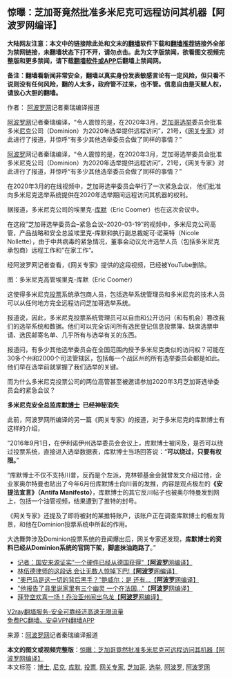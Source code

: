  <h2>惊曝：芝加哥竟然批准多米尼克可远程访问其机器【阿波罗网编译】</h2> <p class="notice"><b>大陆网友注意：本文中的链接除此处和文末的<a href="https://github.com/bannedbook/fanqiang" >翻墙</a>软件下载和<a href="https://github.com/killgcd/justmysocks/blob/master/README.md">翻墙推荐</a>链接外全部为禁网链接，未翻墙状态下打不开，请勿点击。此为文字版禁闻，欲看图文视频完整版和更多禁闻，请下载<a href="https://github.com/bannedbook/fanqiang">翻墙软件或APP</a>后翻墙上禁闻网。</p><p>备注：翻墙看新闻非常安全，翻墙以真实身份发表敏感言论有一定风险，但只看不说则没有任何风险，翻的人太多，政府管不过来，也不管。信息自由是天赋人权，请放心大胆的翻墙。</b></p>  <div class="entry"> <p>作者： <span class='wp_keywordlink_affiliate'><a href="https://www.aboluowang.com/" title="阿波罗网" target="_blank">阿波罗网</a></span>记者秦瑞编译报道</p> <p id="summary"><a href="https://www.bannedbook.org/bnews/tag/%e9%98%bf%e6%b3%a2%e7%bd%97%e7%bd%91/" class="st_tag internal_tag" rel="tag" title="标签 阿波罗网 下的日志">阿波罗网</a>记者秦瑞编译，“令人震惊的是，在2020年3月，<a href="https://www.bannedbook.org/bnews/tag/%e8%8a%9d%e5%8a%a0%e5%93%a5/" class="st_tag internal_tag" rel="tag" title="标签 芝加哥 下的日志">芝加哥</a><a href="https://www.bannedbook.org/bnews/tag/%e9%80%89%e4%b8%be/" class="st_tag internal_tag" rel="tag" title="标签 选举 下的日志">选举</a>委员会批准多米<a href="https://www.bannedbook.org/bnews/tag/%E5%B0%BC%E5%85%8B/" class="st_tag internal_tag" rel="tag" title="标签 尼克 下的日志">尼克</a>公司（Dominion）为2020年选举提供远程访问”，21号，《<a href="https://www.bannedbook.org/bnews/tag/%e7%bd%91%e5%85%b3%e4%b8%93%e5%ae%b6/" class="st_tag internal_tag" rel="tag" title="标签 网关专家 下的日志">网关专家</a>》对此进行了报道，并惊呼“有多少其他选举委员会做了同样的事情？”</p> <p><a href="https://www.bannedbook.org/bnews/tag/%E9%98%BF%E6%B3%A2%E7%BD%97/" class="st_tag internal_tag" rel="tag" title="标签 阿波罗 下的日志">阿波罗</a>网记者秦瑞编译，“令人震惊的是，在2020年3月，芝加哥选举委员会批准多米尼克公司（Dominion）为2020年选举提供远程访问”，21号，《网关专家》对此进行了报道，并惊呼“有多少其他选举委员会做了同样的事情？”</p> <p></p> <p>在2020年3月的在线视频中，芝加哥选举委员会举行了一次紧急会议，&nbsp;他们批准向多米尼克选举系统提供在2020年选举期间远程访问其机器的权利。</p>  <p>据报道，多米尼克公司的埃里克-<a href="https://www.bannedbook.org/bnews/tag/%E5%BA%93%E9%BB%98/" class="st_tag internal_tag" rel="tag" title="标签 库默 下的日志">库默</a>（Eric Coomer）也在这次会议中。</p> <p>在这段&#8221;芝加哥选举委员会&#8211;紧急会议&#8211;2020-03-19&#8243;的视频中，多米尼克公司高管，产品战略和安全总监埃里克-库默和执行副总裁妮可·诺莱特（Nicole Nollette），由于中共病毒的紧急情况，董事会动议允许选举人员（包括多米尼克承包商）远程工作和&#8221;在家工作&#8221;。</p> <p>经阿波罗网记者查看，《网关专家》提供的这段视频，已经被YouTube删除。</p> <p></p> <p>图：多米尼克高管埃里克-库默（Eric Coomer）</p>  <p></p> <p>这使得多米尼克<a href="https://www.bannedbook.org/bnews/tag/%E6%8A%95%E7%A5%A8/" class="st_tag internal_tag" rel="tag" title="标签 投票 下的日志">投票</a>系统承包商人员，包括选举系统管理员和多米尼克的技术人员可以从任何地方完全远程访问芝加哥选举系统。</p> <p>报道说，因此，多米尼克投票系统管理员可以自由和公开访问（和有机会）篡改我们的选举系统和数据。他们可以完全访问所有选民登记信息投票簿、缺席选票申请、选民邮寄名单、几乎所有与选举有关的东西。</p> <p>报道问，有多少其他选举委员会在全国范围内授予多米尼克类似的访问权？可能在30多个州和2000个司法管辖区，包括每一个战区州的所有选举委员会都是如此。他们早在选举前就掌握了我们选举的关键。</p> <p>而为什么多米尼克投票公司的两位高管甚至被邀请参加2020年3月芝加哥选举委员会的紧急会议？</p>  <p><strong>多米尼克安全总监库默<a href="https://www.bannedbook.org/bnews/tag/%E5%8D%9A%E5%A3%AB/" class="st_tag internal_tag" rel="tag" title="标签 博士 下的日志">博士</a>&nbsp; 已经神秘消失</strong></p> <p>此前，阿波罗网所编译的另一篇《网关专家》的报道，对于多米尼克的库默博士有这样的介绍，</p> <p>“2016年9月1日，在伊利诺伊州选举委员会会议上，库默博士被问及，是否可以绕过投票系统，直接进入选举数据表，库默博士当场回答说：“<strong>可以绕过，只要有权限。</strong>”</p> <p>&#8220;库默博士不仅不支持川普，反而是个左派，克林顿基金会就曾发文介绍过他，企业家奥尔特曼也贴出了今年6月份库默博士向川普的发推，内容是观点极左的<strong>《安提法宣言》（Antifa Manifesto）</strong>，库默博士的其它反川帖子也被奥尔特曼发到网上，包括一个油管视频，结果遭到了推特的封号。</p> <p>《网关专家》还提及了即将被封的某推特账户，该账户正在调查库默博士的极左背景，和他在Dominion投票系统中所起的作用。</p>  <p>大选舞弊涉及Dominion投票系统的丑闻爆出后，网关专家还发现，<strong>库默博士的资料已经从Dominion系统的官网下架，脚底抹油跑路了</strong>。&#8221;</p> <ul class='op-related-articles' title='相关阅读'> <li><a href='https://www.bannedbook.org/bnews/cnnews/20201122/1435072.html' target='_blank'>记者：国安来源证实"一个硬件已经从德国获得"【<b>阿波罗</b>网编译】</a></li> <li><a href='https://www.bannedbook.org/bnews/topimagenews/20201122/1435068.html' target='_blank'>林伍德律师的这段话 会让无数人惊掉下巴!【<b>阿波罗</b>网编译】</a></li> <li><a href='https://www.bannedbook.org/bnews/cnnews/20201122/1435028.html' target='_blank'>“奥巴马是这一切的背后黑手？”鲍威尔：是 还有…【<b>阿波罗</b>网编译】</a></li> <li><a href='https://www.bannedbook.org/bnews/cnnews/20201122/1434985.html' target='_blank'>"他报告了县里说家里有三个幽灵 一个在法国…"【<b>阿波罗</b>网编译】</a></li> <li><a href='https://www.bannedbook.org/bnews/cnnews/20201121/1434677.html' target='_blank'>拜登空欢喜一场！乔治亚州闹出乌龙【<b>阿波罗</b>网编译】</a></li> </ul> <p class="texttj"> <a href="https://www.bannedbook.org/forum23/topic22702.html" target="_blank">V2ray翻墙服务-安全可靠经济高速无限流量</a><br/> <a href="https://github.com/bannedbook/fanqiang/wiki/%E7%A6%81%E9%97%BB%E7%BD%91%E5%AE%89%E5%8D%93%E7%BF%BB%E5%A2%99%E6%96%B0%E9%97%BBAPP" target="_blank">免费PC翻墙、安卓VPN翻墙APP</a></p><p> 来源：<a href="https://www.aboluowang.com/2020/1122/1526003.html" target="_blank">阿波罗网</a>记者秦瑞编译报道 </p><a name='sharetosocial'></a>       <div><b>本文的图文或视频完整版</b>：<a href='https://www.bannedbook.org/bnews/topimagenews/20201122/1435080.html'>惊曝：芝加哥竟然批准多米尼克可远程访问其机器【阿波罗网编译】</a></div>  </div><!--END ENTRY--> <div class="postfooter"> <div>本文标签：<a href="https://www.bannedbook.org/bnews/tag/%E5%8D%9A%E5%A3%AB/" rel="tag">博士</a>, <a href="https://www.bannedbook.org/bnews/tag/%E5%B0%BC%E5%85%8B/" rel="tag">尼克</a>, <a href="https://www.bannedbook.org/bnews/tag/%E5%BA%93%E9%BB%98/" rel="tag">库默</a>, <a href="https://www.bannedbook.org/bnews/tag/%E6%8A%95%E7%A5%A8/" rel="tag">投票</a>, <a href="https://www.bannedbook.org/bnews/tag/%e7%bd%91%e5%85%b3%e4%b8%93%e5%ae%b6/" rel="tag">网关专家</a>, <a href="https://www.bannedbook.org/bnews/tag/%e8%8a%9d%e5%8a%a0%e5%93%a5/" rel="tag">芝加哥</a>, <a href="https://www.bannedbook.org/bnews/tag/%e9%80%89%e4%b8%be/" rel="tag">选举</a>, <a href="https://www.bannedbook.org/bnews/tag/%E9%98%BF%E6%B3%A2%E7%BD%97/" rel="tag">阿波罗</a>, <a href="https://www.bannedbook.org/bnews/tag/%e9%98%bf%e6%b3%a2%e7%bd%97%e7%bd%91/" rel="tag">阿波罗网</a></div>  </div><!--END POSTFOOTER--> 